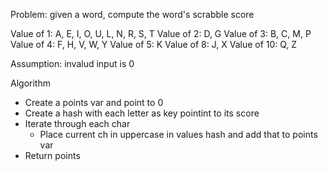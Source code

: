 Problem: given a word, compute the word's scrabble score

Value of 1: A, E, I, O, U, L, N, R, S, T
Value of 2: D, G
Value of 3: B, C, M, P
Value of 4: F, H, V, W, Y
Value of 5: K
Value of 8: J, X
Value of 10: Q, Z

Assumption: invalud input is 0

Algorithm
- Create a points var and point to 0
- Create a hash with each letter as key pointint to its score
- Iterate through each char
  - Place current ch in uppercase in values hash and add that to points var
- Return points